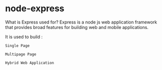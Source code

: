 # node-express

What is Express used for?
Express is a node js web application framework that provides broad features for building web and mobile applications.

It is used to build :

    Single Page
  
    Multipage Page
  
    Hybrid Web Application
